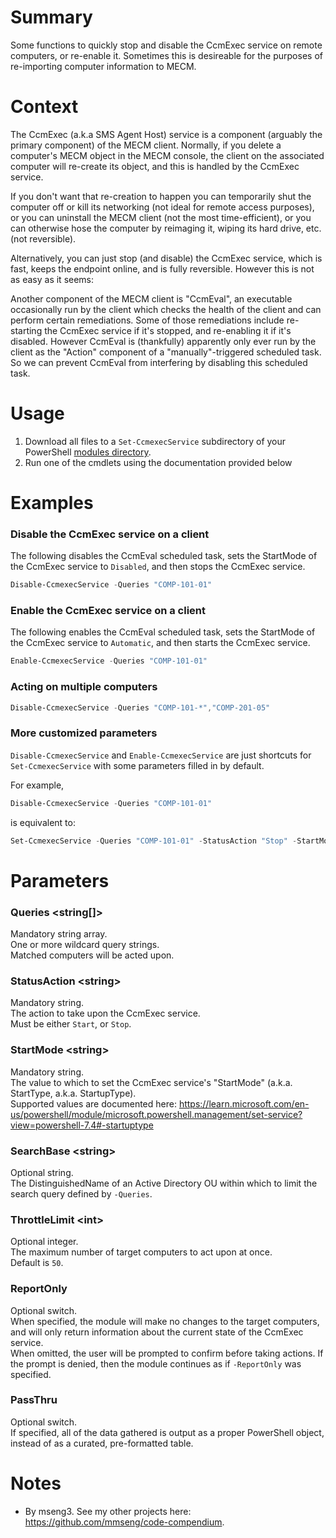 # Summary
Some functions to quickly stop and disable the CcmExec service on remote computers, or re-enable it. Sometimes this is desireable for the purposes of re-importing computer information to MECM.  

# Context
The CcmExec (a.k.a SMS Agent Host) service is a component (arguably the primary component) of the MECM client. Normally, if you delete a computer's MECM object in the MECM console, the client on the associated computer will re-create its object, and this is handled by the CcmExec service.

If you don't want that re-creation to happen you can temporarily shut the computer off or kill its networking (not ideal for remote access purposes), or you can uninstall the MECM client (not the most time-efficient), or you can otherwise hose the computer by reimaging it, wiping its hard drive, etc. (not reversible).

Alternatively, you can just stop (and disable) the CcmExec service, which is fast, keeps the endpoint online, and is fully reversible. However this is not as easy as it seems:

Another component of the MECM client is "CcmEval", an executable occasionally run by the client which checks the health of the client and can perform certain remediations. Some of those remediations include re-starting the CcmExec service if it's stopped, and re-enabling it if it's disabled. However CcmEval is (thankfully) apparently only ever run by the client as the "Action" component of a "manually"-triggered scheduled task. So we can prevent CcmEval from interfering by disabling this scheduled task.

# Usage
1. Download all files to a `Set-CcmexecService` subdirectory of your PowerShell [modules directory](https://github.com/engrit-illinois/how-to-install-a-custom-powershell-module).
2. Run one of the cmdlets using the documentation provided below

# Examples

### Disable the CcmExec service on a client
The following disables the CcmEval scheduled task, sets the StartMode of the CcmExec service to `Disabled`, and then stops the CcmExec service.  
```powershell
Disable-CcmexecService -Queries "COMP-101-01"
```

### Enable the CcmExec service on a client
The following enables the CcmEval scheduled task, sets the StartMode of the CcmExec service to `Automatic`, and then starts the CcmExec service.  
```powershell
Enable-CcmexecService -Queries "COMP-101-01"
```

### Acting on multiple computers
```powershell
Disable-CcmexecService -Queries "COMP-101-*","COMP-201-05"
```

### More customized parameters
`Disable-CcmexecService` and `Enable-CcmexecService` are just shortcuts for `Set-CcmexecService` with some parameters filled in by default.  

For example,
```powershell
Disable-CcmexecService -Queries "COMP-101-01"
```
is equivalent to:
```powershell
Set-CcmexecService -Queries "COMP-101-01" -StatusAction "Stop" -StartMode "Disabled"
```

# Parameters

### Queries \<string[]\>
Mandatory string array.  
One or more wildcard query strings.  
Matched computers will be acted upon.  

### StatusAction \<string\>
Mandatory string.  
The action to take upon the CcmExec service.  
Must be either `Start`, or `Stop`.  

### StartMode \<string\>
Mandatory string.  
The value to which to set the CcmExec service's "StartMode" (a.k.a. StartType, a.k.a. StartupType).  
Supported values are documented here: https://learn.microsoft.com/en-us/powershell/module/microsoft.powershell.management/set-service?view=powershell-7.4#-startuptype

### SearchBase \<string\>
Optional string.  
The DistinguishedName of an Active Directory OU within which to limit the search query defined by `-Queries`.  

### ThrottleLimit \<int\>
Optional integer.  
The maximum number of target computers to act upon at once.  
Default is `50`.  

### ReportOnly
Optional switch.  
When specified, the module will make no changes to the target computers, and will only return information about the current state of the CcmExec service.  
When omitted, the user will be prompted to confirm before taking actions. If the prompt is denied, then the module continues as if `-ReportOnly` was specified.  

### PassThru
Optional switch.  
If specified, all of the data gathered is output as a proper PowerShell object, instead of as a curated, pre-formatted table.  

# Notes
- By mseng3. See my other projects here: https://github.com/mmseng/code-compendium.